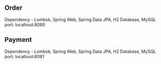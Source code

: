 Order 
-----
Dependency - Lombok, Spring Web, Spring Data JPA, H2 Database, MySQL  
port: localhost:8080

Payment
--------
Dependency - Lombok, Spring Web, Spring Data JPA, H2 Database, MySQL  
port: localhost:8081

